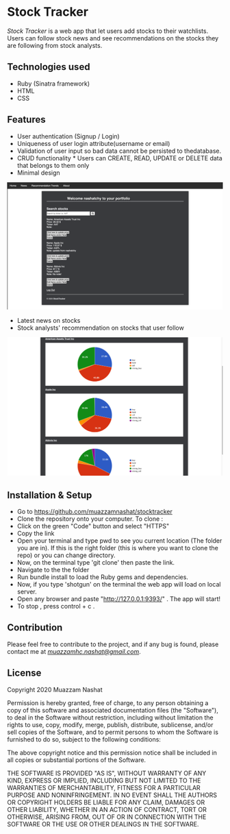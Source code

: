 # Stock Tracker

*Stock Tracker* is a web app that let users add stocks to their watchlists. Users can follow stock news and see recommendations on the stocks they are following from stock analysts. 

## Technologies used

* Ruby (Sinatra framework)
* HTML
* CSS
    
## Features 

* User authentication (Signup / Login)
* Uniqueness of user login attribute(username or email)
* Validation of user input so bad data cannot be persisted to thedatabase.
* CRUD functionality
      *  Users can CREATE, READ, UPDATE or DELETE data that belongs to them only
* Minimal design

![Stock page](https://github.com/muazzamnashat/stocktracker/blob/main/public/Stock_page.png)

* Latest news on stocks
* Stock analysts' recommendation on stocks that user follow

![Analysis image](https://github.com/muazzamnashat/stocktracker/blob/main/public/Analysis_page.png)

## Installation & Setup

* Go to https://github.com/muazzamnashat/stocktracker 
* Clone the repository onto your computer. To clone :
*  Click on the green "Code" button and select "HTTPS" 
*  Copy the link 
* Open your terminal and type pwd to see you current location (The folder you are in). If this is the right folder (this is where you want to clone the repo) or you can change directory.
*  Now, on the terminal type 'git clone' then paste the link.
*  Navigate to the the folder 
* Run bundle install to load the Ruby gems and dependencies.
* Now, if you type 'shotgun' on the terminal the web app will load on local server. 
* Open any browser and paste "http://127.0.0.1:9393/" . The app will start!
* To stop , press control + c .

## Contribution

Please feel free to contribute to the project, and if any bug is found, please contact me at *muazzamhc.nashat@gmail.com*.

## License

Copyright 2020 Muazzam Nashat

Permission is hereby granted, free of charge, to any person obtaining a copy of this software and associated documentation files (the "Software"), to deal in the Software without restriction, including without limitation the rights to use, copy, modify, merge, publish, distribute, sublicense, and/or sell copies of the Software, and to permit persons to whom the Software is furnished to do so, subject to the following conditions:

The above copyright notice and this permission notice shall be included in all copies or substantial portions of the Software.

THE SOFTWARE IS PROVIDED "AS IS", WITHOUT WARRANTY OF ANY KIND, EXPRESS OR IMPLIED, INCLUDING BUT NOT LIMITED TO THE WARRANTIES OF MERCHANTABILITY, FITNESS FOR A PARTICULAR PURPOSE AND NONINFRINGEMENT. IN NO EVENT SHALL THE AUTHORS OR COPYRIGHT HOLDERS BE LIABLE FOR ANY CLAIM, DAMAGES OR OTHER LIABILITY, WHETHER IN AN ACTION OF CONTRACT, TORT OR OTHERWISE, ARISING FROM, OUT OF OR IN CONNECTION WITH THE SOFTWARE OR THE USE OR OTHER DEALINGS IN THE SOFTWARE.